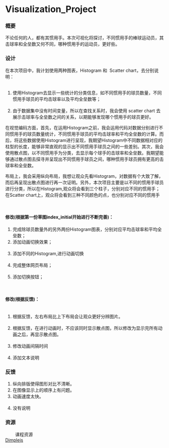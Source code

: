 # Visualization_Project
<h3>概要</h3>  
<p>不论任何的人，都有其惯用手。本次可视化将探讨，不同惯用手的棒球运动员，其击球率和全垒数又何不同，哪种惯用手的运动员，更好些。</p>   
<h3>设计</h3>      
<p>在本次项目中，我计划使用两种图表，Histogram 和  Scatter chart，去分别说明：
<ol>
  <li>使用Histogram去显示一些统计的分类信息，如不同惯用手的球员数量，不同惯用手球员的平均击球率以及平均全垒数等；</li>
  <li>由于数据集中没有时间变量，所以在查找关系时，我会使用 scatter chart 去展示击球率与全垒数之间的关系，以期能够发现哪个惯用手的球员更好。</li>
</ol></p>
<p>
在视觉编码方面，首先，在运用Histogram之前，我会运用代码对数据分别进行不同惯用手的球员数量统计，不同惯用手球员的平均击球率和平均全垒数的计算。而后，将这些数据使用Histogram进行呈现，我期望Histogram中不同数据相对应的柱型的长度，能够非常直观的显示出不同惯用手球员之间的一些差别。其次，我会使用散点图，以不同惯用手为分类，去显示每个球手的击球率和全垒数。我期望能够通过散点图去探寻并呈现出不同惯用手球员之间，哪种惯用手球员拥有更高的击球率和全垒数。
</p>
<p>布局上，我会采用纵向布局，我想让观众先看Histogram，对数据有个大致了解，而后再呈现出散点图进行再一次证明。另外，本次项目主要是以不同的惯用手球员进行分类，所以在Histogram,观众将会看到三个柱子，分别对应不同的惯用手；在Scatter chart上，观众将会看到三种不同颜色的点，也分别对应不同的惯用手</p>
&nbsp;<h4>修改(根据第一份草图index_initial开始进行不断完善)：</h4>
   <ol>
      <li>完成除球员数量外的另外两份Histogram图表，分别对应平均击球率和平均全垒数；</li>
      <li>添加动画切换效果；</li>
      <li>添加不同的Histogram,进行动画切换</li>
      <li>完成整体网页布局；</li>
      <li>添加切换按钮；</li>
   </ol>
&nbsp;<h4>修改(根据反馈)：</h4>
<ol>
  <li>根据反馈，左右布局比上下布局会让观众更好分辨图片。</li>
  <li>根据反馈，在进行动画时，不应该同时显示散点图，所以修改为显示完所有动画之后，再显示散点图。</li>
  <li>修改动画间隔时间</li>
  <li>添加文本说明</li>
</ol>
<h3>反馈</h3>
<ol>
  <li>纵向排版使得图形对比不清晰。</li>
  <li>在图像显示上的顺序上有问题。</li>
  <li>动画速度太快。</li>
  <li>没有说明</li>
</ol>  
<h3>资源</h3>                    
课程资源<br>
<a href="http://dimplejs.org/">Dimplejs</a>
  
